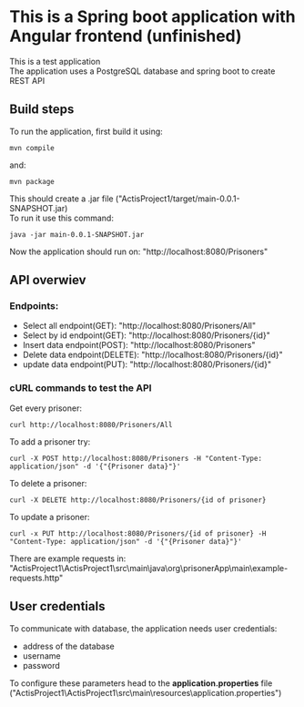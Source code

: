 # This is a Spring boot application with Angular frontend (unfinished)
This is a test application \
The application uses a PostgreSQL database and spring boot to create REST API 

## Build steps

To run the application, first build it using: 

	mvn compile

 and:

 	mvn package

  This should create a .jar file ("ActisProject1/target/main-0.0.1-SNAPSHOT.jar) \
  To run it use this command:

  	java -jar main-0.0.1-SNAPSHOT.jar

Now the application should run on: "http://localhost:8080/Prisoners"

## API overwiev

### Endpoints:

<ul>
  <li>Select all endpoint(GET): "http://localhost:8080/Prisoners/All"</li>
  <li>Select by id endpoint(GET): "http://localhost:8080/Prisoners/{id}"</li>
  <li>Insert data endpoint(POST): "http://localhost:8080/Prisoners"</li>
  <li>Delete data endpoint(DELETE): "http://localhost:8080/Prisoners/{id}"</li>
  <li>update data endpoint(PUT): "http://localhost:8080/Prisoners/{id}"</li>
</ul>

### cURL commands to test the API

Get every prisoner:

 	curl http://localhost:8080/Prisoners/All

To add a prisoner try:

	curl -X POST http://localhost:8080/Prisoners -H "Content-Type: application/json" -d '{"{Prisoner data}"}'

 To delete a prisoner:

 	curl -X DELETE http://localhost:8080/Prisoners/{id of prisoner}

  To update a prisoner:

  	curl -x PUT http://localhost:8080/Prisoners/{id of prisoner} -H "Content-Type: application/json" -d '{"{Prisoner data}"}'

   There are example requests in: "ActisProject1\ActisProject1\src\main\java\org\prisonerApp\main\example-requests.http"

## User credentials
To communicate with database, the application needs user credentials: 
<ul>
  <li>address of the database</li>
  <li>username</li>
  <li>password</li>
</ul>
To configure these parameters head to the <b>application.properties</b> file ("ActisProject1\ActisProject1\src\main\resources\application.properties")
